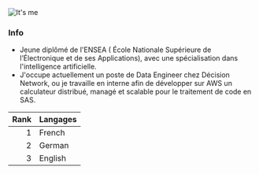 <picture>
 <source media="(prefers-color-scheme: dark)" srcset="https://camo.githubusercontent.com/d95dbcc5ff49c8a6acc681302998cbeab3db6602d7b1f70fde268567178be45d/68747470733a2f2f692e696d6775722e636f6d2f686664797a42752e6a7067">
 <source media="(prefers-color-scheme: light)" srcset="https://camo.githubusercontent.com/d95dbcc5ff49c8a6acc681302998cbeab3db6602d7b1f70fde268567178be45d/68747470733a2f2f692e696d6775722e636f6d2f686664797a42752e6a7067">
 <img alt="It's me" src="https://encrypted-tbn0.gstatic.com/images?q=tbn:ANd9GcRiFwKbUlj6ZAYtan2UNkgdq6hgeKmxgIfltw&usqp=CAU">
</picture>




### Info

- Jeune diplômé de l'ENSEA ( École Nationale Supérieure de l’Électronique et de ses Applications), avec une spécialisation dans l'intelligence artificielle.
- J'occupe actuellement un poste de Data Engineer chez Décision Network, ou je travaille en interne afin de développer sur AWS un calculateur distribué, managé et scalable pour le traitement de code en SAS.

| Rank | Langages |
|-----:|---------------|
|     1|French|
|     2|German|
|     3|English|
